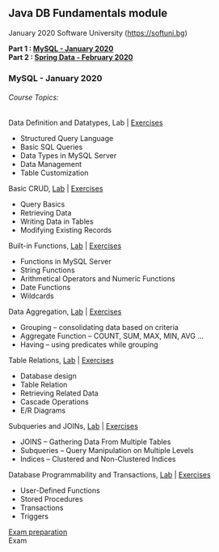 ## Java DB Fundamentals module
January 2020 Software University (https://softuni.bg)  

**Part 1 : [MySQL - January 2020](/MySQL)  
Part 2 : [Spring Data - February 2020](/Spring_Data)**

### MySQL - January 2020

###### Course Topics:

Data Definition and Datatypes, Lab | [Exercises](MySQL/01.MySQL-Data-Definition-And-Datatypes-Exercises.sql)
+ Structured Query Language
+ Basic SQL Queries
+ Data Types in MySQL Server
+ Data Management
+ Table Customization

Basic CRUD, [Lab](MySQL/02.MySQL-Basic-CRUD-Lab.sql) | [Exercises](MySQL/02.MySQL-Basic-CRUD-Exercises.sql)
+ Query Basics 
+ Retrieving Data
+ Writing Data in Tables
+ Modifying Existing Records

Built-in Functions, [Lab](MySQL/03.MySQL-Built-in-Functions-Lab.sql) | [Exercises](MySQL/03.MySQL-Built-in-Functions-Exercises.sql)
+ Functions in MySQL Server
+ String Functions
+ Arithmetical Operators and Numeric Functions
+ Date Functions
+ Wildcards

Data Aggregation, [Lab](MySQL/04.MySQL-Data-Agregation-Lab.sql) | [Exercises](MySQL/04.MySQL-Data-Agregation-Exercises.sql)
+ Grouping – consolidating data based on criteria
+ Aggregate Function – COUNT, SUM, MAX, MIN, AVG …
+ Having – using predicates while grouping

Table Relations, [Lab](MySQL/05.MySQL-Table-Relations-Lab.sql) | [Exercises](MySQL/05.MySQL-Table-Relations-Exercises.sql)
+ Database design
+ Table Relation
+ Retrieving Related Data
+ Cascade Operations
+ E/R Diagrams

Subqueries and JOINs, [Lab](MySQL/06.MySQL-Joins-Subqueries_and_Indices-Lab.sql) | [Exercises](MySQL/06.MySQL-Joins-Subqueries-and-Indices-Exercise.sql)
+ JOINS – Gathering Data From Multiple Tables
+ Subqueries – Query Manipulation on Multiple Levels
+ Indices – Clustered and Non-Clustered Indices

Database Programmability and Transactions, [Lab](MySQL/07.MySQL-Database-Programmability-Lab.sql) | [Exercises](MySQL/07.MySQL-Database-Programmability-Exercise.sql)
+ User-Defined Functions
+ Stored Procedures
+ Transactions
+ Triggers

[Exam preparation](MySQL/exam_preparation)  
Exam
